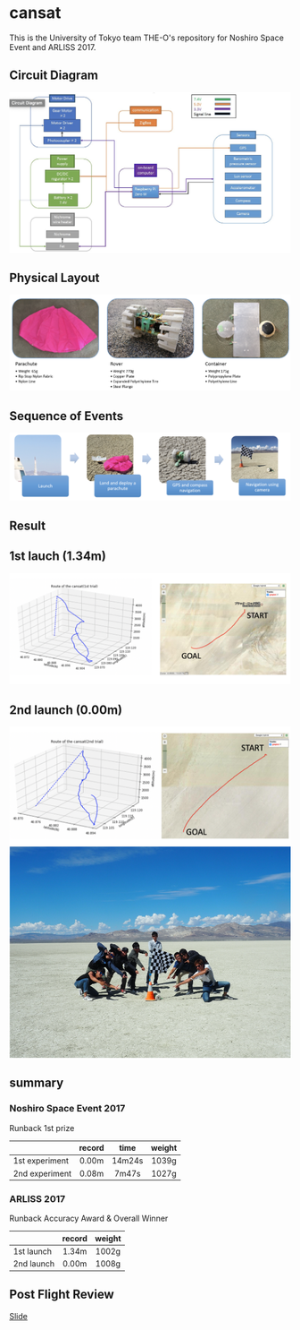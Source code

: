# cansat

This is the University of Tokyo team THE-O's repository for Noshiro Space
Event and ARLISS 2017.

## Circuit Diagram
![circuit](https://github.com/arahatashun/cansat/blob/master/pictures/circuit.png)

## Physical Layout
![layout](https://github.com/arahatashun/cansat/blob/master/pictures/layout.png)

## Sequence of Events
![sofe](https://github.com/arahatashun/cansat/blob/master/pictures/sequence_of_event.png)


## Result
## 1st lauch (1.34m)
![1](https://github.com/arahatashun/cansat/blob/master/pictures/1.png)

## 2nd launch (0.00m)
![2](https://github.com/arahatashun/cansat/blob/master/pictures/2.png)
![2_3](https://github.com/arahatashun/cansat/blob/master/pictures/2_3.png)
## summary
### Noshiro Space Event 2017
Runback 1st prize

||record|time|weight|
|:--|:--:|:--:|:--:|
|1st experiment|0.00m|14m24s|1039g|
|2nd experiment|0.08m|7m47s|1027g|

### ARLISS 2017
Runback Accuracy Award & Overall Winner

||record|weight|
|:--|:--:|:--:|
|1st launch|1.34m|1002g|
|2nd launch|0.00m|1008g|

## Post Flight Review
[Slide](https://github.com/arahatashun/cansat/wiki/pdf/PostFlightReview.pdf)

